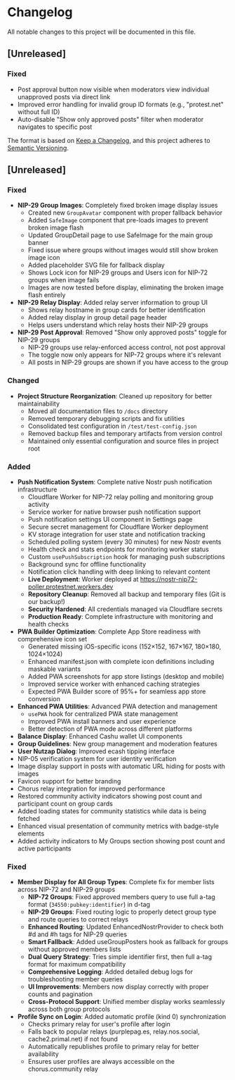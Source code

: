 # Changelog

All notable changes to this project will be documented in this file.

## [Unreleased]

### Fixed
- Post approval button now visible when moderators view individual unapproved posts via direct link
- Improved error handling for invalid group ID formats (e.g., "protest.net" without full ID)
- Auto-disable "Show only approved posts" filter when moderator navigates to specific post

The format is based on [Keep a Changelog](https://keepachangelog.com/en/1.0.0/),
and this project adheres to [Semantic Versioning](https://semver.org/spec/v2.0.0.html).

## [Unreleased]

### Fixed
- **NIP-29 Group Images**: Completely fixed broken image display issues
  - Created new `GroupAvatar` component with proper fallback behavior
  - Added `SafeImage` component that pre-loads images to prevent broken image flash
  - Updated GroupDetail page to use SafeImage for the main group banner
  - Fixed issue where groups without images would still show broken image icon
  - Added placeholder SVG file for fallback display
  - Shows Lock icon for NIP-29 groups and Users icon for NIP-72 groups when image fails
  - Images are now tested before display, eliminating the broken image flash entirely
- **NIP-29 Relay Display**: Added relay server information to group UI
  - Shows relay hostname in group cards for better identification
  - Added relay display in group detail page header
  - Helps users understand which relay hosts their NIP-29 groups
- **NIP-29 Post Approval**: Removed "Show only approved posts" toggle for NIP-29 groups
  - NIP-29 groups use relay-enforced access control, not post approval
  - The toggle now only appears for NIP-72 groups where it's relevant
  - All posts in NIP-29 groups are shown if you have access to the group

### Changed
- **Project Structure Reorganization**: Cleaned up repository for better maintainability
  - Moved all documentation files to `/docs` directory
  - Removed temporary debugging scripts and fix utilities
  - Consolidated test configuration in `/test/test-config.json`
  - Removed backup files and temporary artifacts from version control
  - Maintained only essential configuration and source files in project root

### Added
- **Push Notification System**: Complete native Nostr push notification infrastructure
  - Cloudflare Worker for NIP-72 relay polling and monitoring group activity
  - Service worker for native browser push notification support
  - Push notification settings UI component in Settings page
  - Secure secret management for Cloudflare Worker deployment
  - KV storage integration for user state and notification tracking
  - Scheduled polling system (every 30 minutes) for new Nostr events
  - Health check and stats endpoints for monitoring worker status
  - Custom `usePushSubscription` hook for managing push subscriptions
  - Background sync for offline functionality
  - Notification click handling with deep linking to relevant content
  - **Live Deployment**: Worker deployed at https://nostr-nip72-poller.protestnet.workers.dev
  - **Repository Cleanup**: Removed all backup and temporary files (Git is our backup!)
  - **Security Hardened**: All credentials managed via Cloudflare secrets
  - **Production Ready**: Complete infrastructure with monitoring and health checks
- **PWA Builder Optimization**: Complete App Store readiness with comprehensive icon set
  - Generated missing iOS-specific icons (152×152, 167×167, 180×180, 1024×1024)
  - Enhanced manifest.json with complete icon definitions including maskable variants
  - Added PWA screenshots for app store listings (desktop and mobile)
  - Improved service worker with enhanced caching strategies
  - Expected PWA Builder score of 95%+ for seamless app store conversion
- **Enhanced PWA Utilities**: Advanced PWA detection and management
  - `usePWA` hook for centralized PWA state management
  - Improved PWA install banners and user experience
  - Better detection of PWA mode across different platforms
- **Balance Display**: Enhanced Cashu wallet UI components
- **Group Guidelines**: New group management and moderation features
- **User Nutzap Dialog**: Improved ecash tipping interface
- NIP-05 verification system for user identity verification
- Image display support in posts with automatic URL hiding for posts with images
- Favicon support for better branding
- Chorus relay integration for improved performance
- Restored community activity indicators showing post count and participant count on group cards
- Added loading states for community statistics while data is being fetched
- Enhanced visual presentation of community metrics with badge-style elements
- Added activity indicators to My Groups section showing post count and active participants

### Fixed
- **Member Display for All Group Types**: Complete fix for member lists across NIP-72 and NIP-29 groups
  - **NIP-72 Groups**: Fixed approved members query to use full a-tag format (`34550:pubkey:identifier`) in d-tag
  - **NIP-29 Groups**: Fixed routing logic to properly detect group type and route queries to correct relays
  - **Enhanced Routing**: Updated EnhancedNostrProvider to check both #d and #h tags for NIP-29 queries
  - **Smart Fallback**: Added useGroupPosters hook as fallback for groups without approved members lists
  - **Dual Query Strategy**: Tries simple identifier first, then full a-tag format for maximum compatibility
  - **Comprehensive Logging**: Added detailed debug logs for troubleshooting member queries
  - **UI Improvements**: Members now display correctly with proper counts and pagination
  - **Cross-Protocol Support**: Unified member display works seamlessly across both group protocols
- **Profile Sync on Login**: Added automatic profile (kind 0) synchronization
  - Checks primary relay for user's profile after login
  - Falls back to popular relays (purplepag.es, relay.nos.social, cache2.primal.net) if not found
  - Automatically republishes profile to primary relay for better availability
  - Ensures user profiles are always accessible on the chorus.community relay
